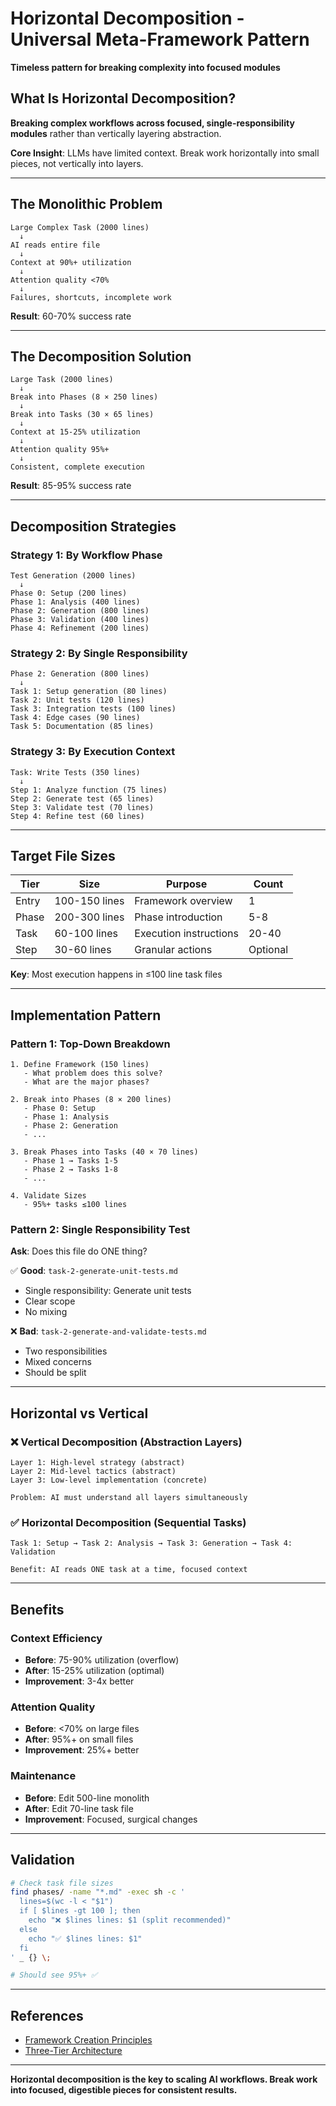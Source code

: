 # Horizontal Decomposition - Universal Meta-Framework Pattern

**Timeless pattern for breaking complexity into focused modules**

## What Is Horizontal Decomposition?

**Breaking complex workflows across focused, single-responsibility modules** rather than vertically layering abstraction.

**Core Insight**: LLMs have limited context. Break work horizontally into small pieces, not vertically into layers.

---

## The Monolithic Problem

```
Large Complex Task (2000 lines)
  ↓
AI reads entire file
  ↓
Context at 90%+ utilization
  ↓
Attention quality <70%
  ↓
Failures, shortcuts, incomplete work
```

**Result**: 60-70% success rate

---

## The Decomposition Solution

```
Large Task (2000 lines)
  ↓
Break into Phases (8 × 250 lines)
  ↓
Break into Tasks (30 × 65 lines)
  ↓
Context at 15-25% utilization
  ↓
Attention quality 95%+
  ↓
Consistent, complete execution
```

**Result**: 85-95% success rate

---

## Decomposition Strategies

### Strategy 1: By Workflow Phase

```
Test Generation (2000 lines)
  ↓
Phase 0: Setup (200 lines)
Phase 1: Analysis (400 lines)
Phase 2: Generation (800 lines)
Phase 3: Validation (400 lines)
Phase 4: Refinement (200 lines)
```

### Strategy 2: By Single Responsibility

```
Phase 2: Generation (800 lines)
  ↓
Task 1: Setup generation (80 lines)
Task 2: Unit tests (120 lines)
Task 3: Integration tests (100 lines)
Task 4: Edge cases (90 lines)
Task 5: Documentation (85 lines)
```

### Strategy 3: By Execution Context

```
Task: Write Tests (350 lines)
  ↓
Step 1: Analyze function (75 lines)
Step 2: Generate test (65 lines)
Step 3: Validate test (70 lines)
Step 4: Refine test (60 lines)
```

---

## Target File Sizes

| Tier | Size | Purpose | Count |
|------|------|---------|-------|
| Entry | 100-150 lines | Framework overview | 1 |
| Phase | 200-300 lines | Phase introduction | 5-8 |
| Task | 60-100 lines | Execution instructions | 20-40 |
| Step | 30-60 lines | Granular actions | Optional |

**Key**: Most execution happens in ≤100 line task files

---

## Implementation Pattern

### Pattern 1: Top-Down Breakdown

```
1. Define Framework (150 lines)
   - What problem does this solve?
   - What are the major phases?

2. Break into Phases (8 × 200 lines)
   - Phase 0: Setup
   - Phase 1: Analysis
   - Phase 2: Generation
   - ...

3. Break Phases into Tasks (40 × 70 lines)
   - Phase 1 → Tasks 1-5
   - Phase 2 → Tasks 1-8
   - ...

4. Validate Sizes
   - 95%+ tasks ≤100 lines
```

### Pattern 2: Single Responsibility Test

**Ask**: Does this file do ONE thing?

✅ **Good**: `task-2-generate-unit-tests.md`
- Single responsibility: Generate unit tests
- Clear scope
- No mixing

❌ **Bad**: `task-2-generate-and-validate-tests.md`
- Two responsibilities
- Mixed concerns
- Should be split

---

## Horizontal vs Vertical

### ❌ Vertical Decomposition (Abstraction Layers)

```
Layer 1: High-level strategy (abstract)
Layer 2: Mid-level tactics (abstract)
Layer 3: Low-level implementation (concrete)

Problem: AI must understand all layers simultaneously
```

### ✅ Horizontal Decomposition (Sequential Tasks)

```
Task 1: Setup → Task 2: Analysis → Task 3: Generation → Task 4: Validation

Benefit: AI reads ONE task at a time, focused context
```

---

## Benefits

### Context Efficiency
- **Before**: 75-90% utilization (overflow)
- **After**: 15-25% utilization (optimal)
- **Improvement**: 3-4x better

### Attention Quality
- **Before**: <70% on large files
- **After**: 95%+ on small files
- **Improvement**: 25%+ better

### Maintenance
- **Before**: Edit 500-line monolith
- **After**: Edit 70-line task file
- **Improvement**: Focused, surgical changes

---

## Validation

```bash
# Check task file sizes
find phases/ -name "*.md" -exec sh -c '
  lines=$(wc -l < "$1")
  if [ $lines -gt 100 ]; then
    echo "❌ $lines lines: $1 (split recommended)"
  else
    echo "✅ $lines lines: $1"
  fi
' _ {} \;

# Should see 95%+ ✅
```

---

## References

- [Framework Creation Principles](framework-creation-principles.md)
- [Three-Tier Architecture](three-tier-architecture.md)

---

**Horizontal decomposition is the key to scaling AI workflows. Break work into focused, digestible pieces for consistent results.**
